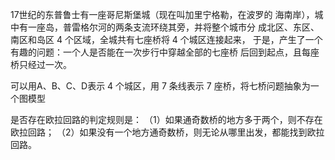 17世纪的东普鲁士有一座哥尼斯堡城（现在叫加里宁格勒，在波罗的 海南岸），城中有一座岛，普雷格尔河的两条支流环绕其旁，并将整个城市分 成北区、东区、南区和岛区 4 个区域，全城共有七座桥将 4 个城区连接起来， 于是，产生了一个有趣的问题：一个人是否能在一次步行中穿越全部的七座桥 后回到起点，且每座桥只经过一次。

可以用A、B、C、D表示 4 个城区，用 7 条线表示 7 座桥，将七桥问题抽象为一个图模型

是否存在欧拉回路的判定规则是：
（1）如果通奇数桥的地方多于两个，则不存在欧拉回路；
（2）如果没有一个地方通奇数桥，则无论从哪里出发，都能找到欧拉回路。

